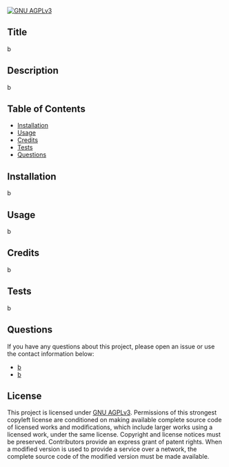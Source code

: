 
  [![GNU AGPLv3](https://img.shields.io/badge/License-AGPL_v3-blue.svg)](https://www.gnu.org/licenses/agpl-3.0)

  ## Title 
 b

## Description 
 b

## Table of Contents 
 * [Installation](#installation)
* [Usage](#usage)
* [Credits](#credits)
* [Tests](#tests)
* [Questions](#questions) 

## Installation 
 b

## Usage 
 b

## Credits 
 b

## Tests 
 b

## Questions
  If you have any questions about this project, please open an issue or use the contact information below:
  * [b](https://www.github.com/b)
  * [b](mailto:b)

  ## License
  This project is licensed under [GNU AGPLv3](https://www.gnu.org/licenses/agpl-3.0). Permissions of this strongest copyleft license are conditioned on making available complete source code of licensed works and modifications, which include larger works using a licensed work, under the same license. Copyright and license notices must be preserved. Contributors provide an express grant of patent rights. When a modified version is used to provide a service over a network, the complete source code of the modified version must be made available.
  